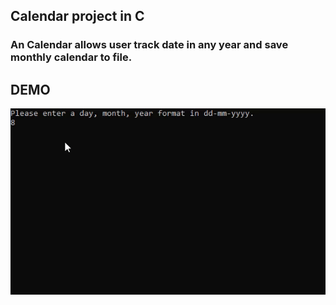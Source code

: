 ## Calendar project in C 

### An Calendar allows user track date in any year and save monthly calendar to file. 

## DEMO

!["DEMO GIF"](https://github.com/Luna123j/calendar_in_c/blob/master/demo.gif)

